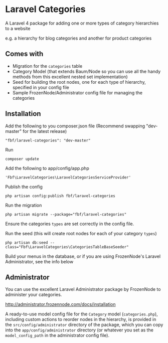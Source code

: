 Laravel Categories
==================

A Laravel 4 package for adding one or more types of category hierarchies to a website

e.g. a hierarchy for blog categories and another for product categories

## Comes with

* Migration for the `categories` table
* Category Model (that extends Baum/Node so you can use all the handy methods from this excellent nested set implementation)
* Seed for building the root nodes, one for each type of hierarchy, specified in your config file
* Sample FrozenNode/Administrator config file for managing the categories

## Installation

Add the following to you composer.json file (Recommend swapping "dev-master" for the latest release)

    "fbf/laravel-categories": "dev-master"

Run

    composer update

Add the following to app/config/app.php

    'Fbf\LaravelCategories\LaravelCategoriesServiceProvider'

Publish the config

    php artisan config:publish fbf/laravel-categories

Run the migration

    php artisan migrate --package="fbf/laravel-categories"

Ensure the categories `types` are set correctly in the config file.

Run the seed (this will create root nodes for each of your category `types`)

	php artisan db:seed --class="Fbf\LaravelCategories\CategoriesTableBaseSeeder"

Build your menus in the database, or if you are using FrozenNode's Laravel Administrator, see the info below

## Administrator

You can use the excellent Laravel Administrator package by FrozenNode to administer your categories.

http://administrator.frozennode.com/docs/installation

A ready-to-use model config file for the `Category` model (`categories.php`), including custom actions to reorder nodes in
the hierarchy, is provided in the `src/config/administrator` directory of the package, which you can copy into the
`app/config/administrator` directory (or whatever you set as the `model_config_path` in the administrator config file).
